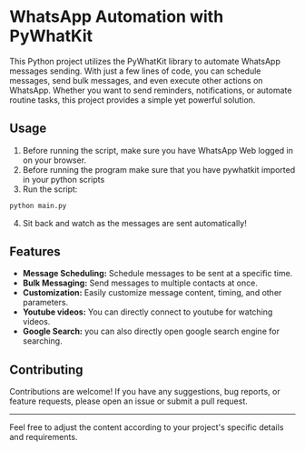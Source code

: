 # WhatsApp Automation with PyWhatKit

This Python project utilizes the PyWhatKit library to automate WhatsApp messages sending. With just a few lines of code, you can schedule messages, send bulk messages, and even execute other actions on WhatsApp. Whether you want to send reminders, notifications, or automate routine tasks, this project provides a simple yet powerful solution.

## Usage

1. Before running the script, make sure you have WhatsApp Web logged in on your browser.
2. Before running the program make sure that you have pywhatkit imported in your python scripts
3. Run the script:

```bash
python main.py
```

4. Sit back and watch as the messages are sent automatically!

## Features

- **Message Scheduling:** Schedule messages to be sent at a specific time.
- **Bulk Messaging:** Send messages to multiple contacts at once.
- **Customization:** Easily customize message content, timing, and other parameters.
- **Youtube videos:** You can directly connect to youtube for watching videos.
- **Google Search:** you can also directly open google search engine for searching.

## Contributing

Contributions are welcome! If you have any suggestions, bug reports, or feature requests, please open an issue or submit a pull request.

---

Feel free to adjust the content according to your project's specific details and requirements.
